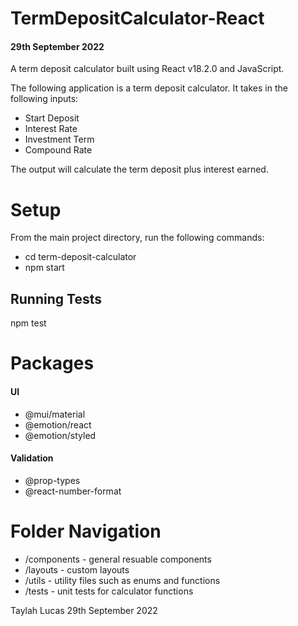 # TermDepositCalculator-React
#### 29th September 2022

A term deposit calculator built using React v18.2.0 and JavaScript.

The following application is a term deposit calculator.
It takes in the following inputs:
- Start Deposit
- Interest Rate
- Investment Term
- Compound Rate

The output will calculate the term deposit plus interest earned.

# Setup

From the main project directory, run the following commands:

- cd term-deposit-calculator
- npm start

## Running Tests

npm test

# Packages

#### UI 
- @mui/material
- @emotion/react
- @emotion/styled

#### Validation
- @prop-types
- @react-number-format

# Folder Navigation

- /components - general resuable components
- /layouts - custom layouts
- /utils - utility files such as enums and functions
- /tests - unit tests for calculator functions


Taylah Lucas
29th September 2022
